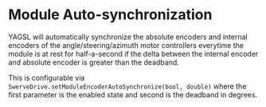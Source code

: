 # Module Auto-synchronization

YAGSL will automatically synchronize the absolute encoders and internal encoders of the angle/steering/azimuth motor controllers everytime the module is at rest for half-a-second if the delta between the internal encoder and absolute encoder is greater than the deadband.

This is configurable via `SwerveDrive.setModuleEncoderAutoSynchronize(bool, double)` where the first parameter is the enabled state and second is the deadband in degrees.
